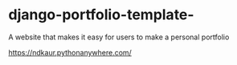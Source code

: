# django-portfolio-template-
A website that makes it easy for users to make a personal portfolio

https://ndkaur.pythonanywhere.com/
